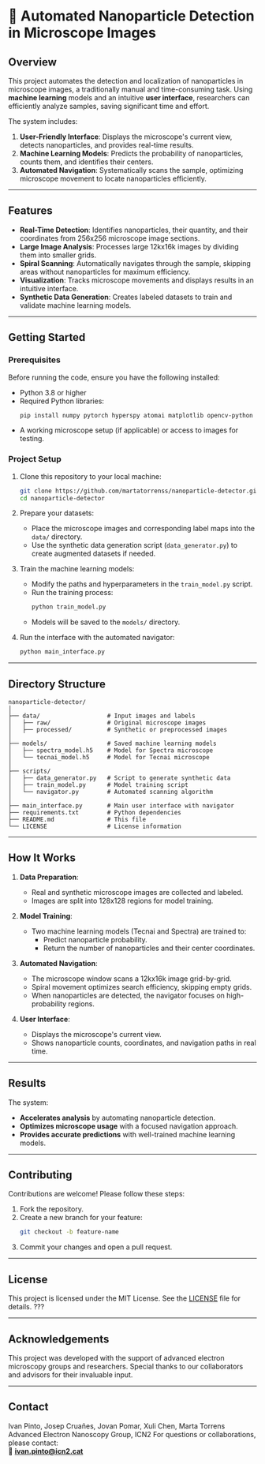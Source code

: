 # 🧬 **Automated Nanoparticle Detection in Microscope Images**

## **Overview**  
This project automates the detection and localization of nanoparticles in microscope images, a traditionally manual and time-consuming task. Using **machine learning** models and an intuitive **user interface**, researchers can efficiently analyze samples, saving significant time and effort.

The system includes:  
1. **User-Friendly Interface**: Displays the microscope's current view, detects nanoparticles, and provides real-time results.  
2. **Machine Learning Models**: Predicts the probability of nanoparticles, counts them, and identifies their centers.  
3. **Automated Navigation**: Systematically scans the sample, optimizing microscope movement to locate nanoparticles efficiently.

---

## **Features**  
- **Real-Time Detection**: Identifies nanoparticles, their quantity, and their coordinates from 256x256 microscope image sections.  
- **Large Image Analysis**: Processes large 12kx16k images by dividing them into smaller grids.  
- **Spiral Scanning**: Automatically navigates through the sample, skipping areas without nanoparticles for maximum efficiency.  
- **Visualization**: Tracks microscope movements and displays results in an intuitive interface.  
- **Synthetic Data Generation**: Creates labeled datasets to train and validate machine learning models.

---

## **Getting Started**  

### Prerequisites  
Before running the code, ensure you have the following installed:  
- Python 3.8 or higher  
- Required Python libraries:  
  ```bash
  pip install numpy pytorch hyperspy atomai matplotlib opencv-python
  ```  
- A working microscope setup (if applicable) or access to images for testing.  

### Project Setup  
1. Clone this repository to your local machine:  
   ```bash
   git clone https://github.com/martatorrenss/nanoparticle-detector.git (????)
   cd nanoparticle-detector
   ```  

2. Prepare your datasets:  
   - Place the microscope images and corresponding label maps into the `data/` directory.  
   - Use the synthetic data generation script (`data_generator.py`) to create augmented datasets if needed.

3. Train the machine learning models:  
   - Modify the paths and hyperparameters in the `train_model.py` script.  
   - Run the training process:  
     ```bash
     python train_model.py
     ```  
   - Models will be saved to the `models/` directory.

4. Run the interface with the automated navigator:  
   ```bash
   python main_interface.py
   ```  

---

## **Directory Structure**  
```
nanoparticle-detector/
│
├── data/                   # Input images and labels
│   ├── raw/                # Original microscope images
│   ├── processed/          # Synthetic or preprocessed images
│
├── models/                 # Saved machine learning models
│   ├── spectra_model.h5    # Model for Spectra microscope
│   └── tecnai_model.h5     # Model for Tecnai microscope
│
├── scripts/  
│   ├── data_generator.py   # Script to generate synthetic data
│   ├── train_model.py      # Model training script
│   └── navigator.py        # Automated scanning algorithm
│
├── main_interface.py       # Main user interface with navigator
├── requirements.txt        # Python dependencies
├── README.md               # This file
└── LICENSE                 # License information
```

---

## **How It Works**  
1. **Data Preparation**:  
   - Real and synthetic microscope images are collected and labeled.  
   - Images are split into 128x128 regions for model training.  

2. **Model Training**:  
   - Two machine learning models (Tecnai and Spectra) are trained to:  
     - Predict nanoparticle probability.  
     - Return the number of nanoparticles and their center coordinates.

3. **Automated Navigation**:  
   - The microscope window scans a 12kx16k image grid-by-grid.  
   - Spiral movement optimizes search efficiency, skipping empty grids.  
   - When nanoparticles are detected, the navigator focuses on high-probability regions.

4. **User Interface**:  
   - Displays the microscope's current view.  
   - Shows nanoparticle counts, coordinates, and navigation paths in real time.

---

## **Results**  
The system:  
- **Accelerates analysis** by automating nanoparticle detection.  
- **Optimizes microscope usage** with a focused navigation approach.  
- **Provides accurate predictions** with well-trained machine learning models.  

---

## **Contributing**  
Contributions are welcome! Please follow these steps:  
1. Fork the repository.  
2. Create a new branch for your feature:  
   ```bash
   git checkout -b feature-name
   ```  
3. Commit your changes and open a pull request.

---

## **License**  
This project is licensed under the MIT License. See the [LICENSE](LICENSE) file for details. ???

---

## **Acknowledgements**  
This project was developed with the support of advanced electron microscopy groups and researchers. Special thanks to our collaborators and advisors for their invaluable input.  

---

## **Contact**  
Ivan Pinto, Josep Cruañes, Jovan Pomar, Xuli Chen, Marta Torrens
Advanced Electron Nanoscopy Group, ICN2 
For questions or collaborations, please contact:  
📧 **ivan.pinto@icn2.cat**  
